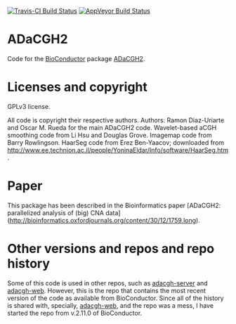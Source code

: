 [![Travis-CI Build Status](https://travis-ci.org/rdiaz02/adacgh2.svg?branch=master)](https://travis-ci.org/rdiaz02/adacgh2)
[![AppVeyor Build Status](https://ci.appveyor.com/api/projects/status/github/rdiaz02/adacgh2?branch=master&svg=true)](https://ci.appveyor.com/project/rdiaz02/adacgh2)

ADaCGH2
=======

Code for the [BioConductor](http://www.bioconductor.org) package
[ADaCGH2](http://www.bioconductor.org/packages/devel/bioc/html/ADaCGH2.html).


Licenses and copyright
======================

GPLv3 license.

All code is copyright their respective authors. Authors: Ramon
Diaz-Uriarte and Oscar M. Rueda for the main ADaCGH2 code. Wavelet-based
aCGH smoothing code from Li Hsu and Douglas Grove. Imagemap code from
Barry Rowlingson. HaarSeg code from Erez Ben-Yaacov; downloaded from
<http://www.ee.technion.ac.il/people/YoninaEldar/Info/software/HaarSeg.htm>.


Paper
=====

This package has been described in the Bioinformatics paper
[ADaCGH2: parallelized analysis of (big) CNA data]
(http://bioinformatics.oxfordjournals.org/content/30/12/1759.long). 


Other versions and repos and repo history
=========================================

Some of this code is used in other repos, such as
[adacgh-server](https://github.com/rdiaz02/adacgh-server) and
[adacgh-web](https://github.com/rdiaz02/adacgh-web). However, this is the
repo that contains the most recent version of the code as available from
BioConductor. Since all of the history is shared with, specially,
[adacgh-web](https://github.com/rdiaz02/adacgh-web), and the repo was a
mess, I have started the repo from v.2.11.0 of BioConductor.

